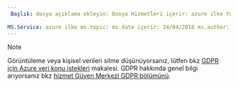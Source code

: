 ```yaml
---
 Başlık: dosya açıklama ekleyin: Dosya Hizmetleri içerir: azure ilke Yazar: eross msft
 
MS.Service: azure ilke ms.topic: ms.date içerir: 24/04/2018 ms.author: lizross MS.özel: dosya ekleyin
---
```


>[!Note] 
>Görüntüleme veya kişisel verileri silme düşünüyorsanız, lütfen bkz [GDPR için Azure veri konu istekleri](https://docs.microsoft.com/microsoft-365/compliance/gdpr-dsr-azure) makalesi. GDPR hakkında genel bilgi arıyorsanız bkz [hizmet Güven Merkezi GDPR bölümünü](https://www.microsoft.com/en-us/TrustCenter/Privacy/gdpr/default.aspx).